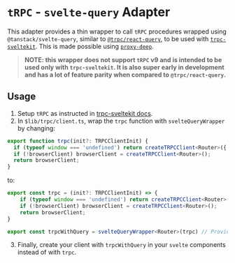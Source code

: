 # `tRPC` - `svelte-query` Adapter

This adapter provides a thin wrapper to call `tRPC` procedures wrapped using `@tanstack/svelte-query`, similar to <code>[@trpc/react-query](https://trpc.io/docs/react)</code>, to be used with <code>[trpc-sveltekit](https://icflorescu.github.io/trpc-sveltekit/)</code>. This is made possible using <code>[proxy-deep](https://www.npmjs.com/package/proxy-deep)</code>.

> **NOTE: this wrapper does not support `tRPC` v9 and is intended to be used only with `trpc-sveltekit`. It is also super early in development and has a lot of feature parity when compared to `@trpc/react-query`.**

## Usage

1. Setup `tRPC` as instructed in [trpc-sveltekit docs](https://icflorescu.github.io/trpc-sveltekit/getting-started).
2. In `$lib/trpc/client.ts`, wrap the `trpc` function with `svelteQueryWrapper` by changing:

```typescript
export function trpc(init?: TRPCClientInit) {
  if (typeof window === 'undefined') return createTRPCClient<Router>({ init });
  if (!browserClient) browserClient = createTRPCClient<Router>();
  return browserClient;
}
```

to:

```typescript
export const trpc = (init?: TRPCClientInit) => {
	if (typeof window === 'undefined') return createTRPCClient<Router>({ init });
	if (!browserClient) browserClient = createTRPCClient<Router>();
	return browserClient;
}

export const trpcWithQuery = svelteQueryWrapper<Router>(trpc) // Providing your `Router` type as a param is crucial.
```

3. Finally, create your client with `trpcWithQuery` in your `svelte` components instead of with `trpc`.
